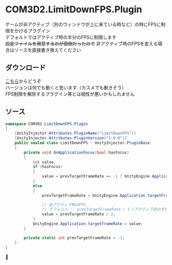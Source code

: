 # COM3D2.LimitDownFPS.Plugin
ゲームが非アクティブ（別のウィンドウが上に来ている時など）の時にFPSに制限をかけるプラグイン  
デフォルトではアクティブ時の半分のFPSに制限します  
~~設定ファイルを用意するのが面倒だったので~~ 非アクティブ時のFPSを変える場合はソースを直接書き換えてください

## ダウンロード
[こちら](https://github.com/AshleyScarlet/Warehouse/blob/main/COM3D2.LimitDownFPS.md)からどうぞ  
バージョンは何でも動くと思います（カスメでも動きそう）  
FPS制限を解除するプラグイン等とは相性が悪いかもしれません  

## ソース
```cs
namespace COM3D2.LimitDownFPS.Plugin
{
    [UnityInjector.Attributes.PluginName("LimitDownFPS")]
    [UnityInjector.Attributes.PluginVersion("1.0.0")]
    public sealed class LimitDownFPS : UnityInjector.PluginBase
    {
        private void OnApplicationFocus(bool hasFocus)
        {
            int value;
            if (hasFocus)
            {
                value = prevTargetFrameRate == -1 ? UnityEngine.Application.targetFrameRate : prevTargetFrameRate;
            }
            else
            {
                prevTargetFrameRate = UnityEngine.Application.targetFrameRate;

                // 非アクティブ時のFPS
                // デフォルト :  prevTargetFrameRate / 2 (アクティブ自の半分)
                value = prevTargetFrameRate / 2;
            }
            UnityEngine.Application.targetFrameRate = value;
        }

        private static int prevTargetFrameRate = -1;
    }
}

```
🤔
